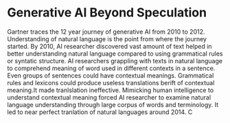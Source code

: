 
# Generative AI Beyond Speculation

Gartner traces the 12 year journey of generative AI from 2010 to 2012. Understanding of natural language is the point from where
the journey started. By 2010, AI researcher discovered vast amount of text helped in better understanding natural language compared
to using grammatical rules or syntatic structure. AI researchers grappling with texts in natural language to comprehend meaning
of word used in different contexts in a sentence. Even groups of sentences could have contextual meanings. Grammatical rules
and lexicons could produce useless translations berift of contextual meaning.It made tranlslation ineffective. Mimicking human
intelligence to understand contextual meaning forced AI researcher to examine natural language understanding through large
corpus of words and terminology. It led to near perfect tranlation of natural languages around 2014. C 
